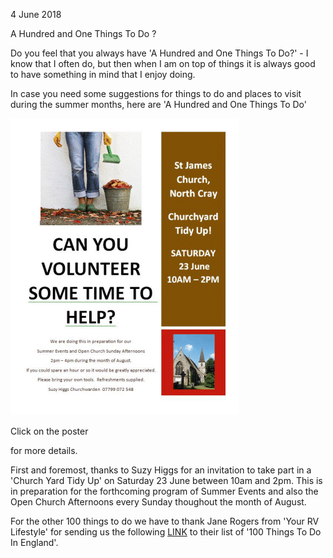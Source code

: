 4 June 2018

A Hundred and One Things To Do ?

Do you feel that you always have 'A Hundred and One Things To Do?' - I know that I often do, but then when I am on top of things it is always good to have something in mind that I enjoy doing.

In case you need some suggestions for things to do and places to visit during the summer months, here are 'A Hundred and One Things To Do'

[](http://www.northcrayresidents.org.uk/posters/poster170.pdf)

![Image](images/nm0499_1.gif)

Click on the poster

for more details.

First and foremost, thanks to Suzy Higgs for an invitation to take part in a 'Church Yard Tidy Up' on Saturday 23 June between 10am and 2pm. This is in preparation for the forthcoming program of Summer Events and also the Open Church Afternoons every Sunday thoughout the month of August.

For the other 100 things to do we have to thank Jane Rogers from 'Your RV Lifestyle' for sending us the following [LINK](https://www.your-rv-lifestyle.com/things-to-do-in-england.html) to their list of '100 Things To Do In England'.
